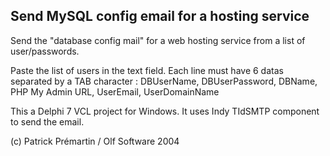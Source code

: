 ## Send MySQL config email for a hosting service

Send the "database config mail" for a web hosting service from a list of user/passwords.

Paste the list of users in the text field. Each line must have 6 datas separated by a TAB character : DBUserName, DBUserPassword, DBName, PHP My Admin URL, UserEmail, UserDomainName

This a Delphi 7 VCL project for Windows. It uses Indy TIdSMTP component to send the email.

(c) Patrick Prémartin / Olf Software 2004